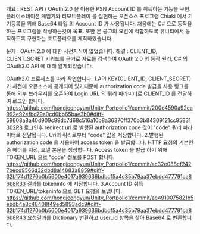 개요 : REST API / OAuth 2.0 을 이용한 PSN Account ID 를 취득하는 기능을 구현.
         플레이스테이션 게임기와 리모트플레이 를 실현하는 오픈소스 프로그램 Chiaki 에서
         기기등록을 위해 Base64 타입 의 Account ID 가 사용됩니다.
         처음에는 C# 으로 동작을 하는 프로그램을 작성하는것이 목표.
         또한 본 공고의 요건에 적합하도록 유니티에서 동작하도록 구현하는 포트폴리오를 제작하였습니다.
         
문제 : OAuth 2.0 에 대한 사전지식이 없었습니다.
해결 : CLIENT_ID, CLIENT_SCRET 키워드를 근거로 자료를 검색하여
       OAuth 2.0 의 동작 원리, C# 의 OAuth2.0 API 에 대해 알게되었습니다.
             
OAuth2.0 프로세스를 따라 작업합니다.
1.API KEY(CLIENT_ID, CLIENT_SECRET) 가 사전에 오픈소스에 공개되어 있기때문에 authorization code 발급을 사용
링크를 통해 외부 브라우저를 오픈하여 Login URL 의 쿼리 파라미터로 CLIENT_ID 를 전달하여 로그인 합니다. 
https://github.com/hongjeongyun/Unity_Portpolio1/commit/200e4590a92ea992e92efbd79a0cd0bb65bae3b0#diff-59608a8a40d909c99dc7d68c516a10b8a36370ff370b3b84309121cc95831302R8
로그인후 redirect uri 로 발행된 authorization code 값이 "code" 쿼리 파라미터로 전달됩니다. Uri의 쿼리로부터 "code" 값을 저장합니다.
2.발행된 authorization code 을 사용하여 access token 을 발급합니다.
HTTP 요청의 기본인증 헤더를 지정, 보낼 본문을 생성합니다.
Access token 을 발급 하기 위해 TOKEN_URL 으로 "code" 정보를 POST 합니다. 
https://github.com/hongjeongyun/Unity_Portpolio1/commit/ac32e088cf2427becd9566d32dbd8a14683a8859#diff-32b174d1270b0b5600e4017a939636bdbdf5a4c35b79aa37ebdd477791ca86b8R33
결과를 tokeninfo 에 저장합니다.
3.Account ID 취득
TOKEN_URL/tokeninfo 으로 GET 요청을 보냅니다. 
https://github.com/hongjeongyun/Unity_Portpolio1/commit/ae4910075821b5ebdb4a8c48408f49ed5893adc9#diff-32b174d1270b0b5600e4017a939636bdbdf5a4c35b79aa37ebdd477791ca86b8R43
요청결과를 Dictionary 변환하고 user_id 항목을 찾아 Base64 로 변환합니다.
